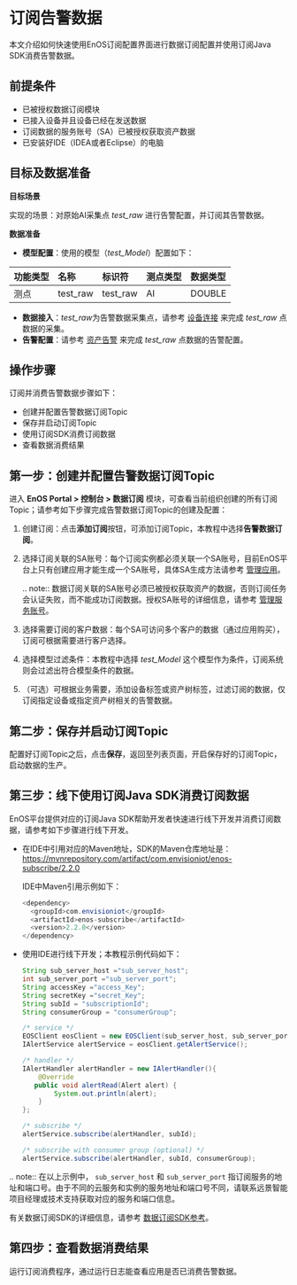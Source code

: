 # 订阅告警数据
本文介绍如何快速使用EnOS订阅配置界面进行数据订阅配置并使用订阅Java SDK消费告警数据。

## 前提条件

- 已被授权数据订阅模块
- 已接入设备并且设备已经在发送数据
- 订阅数据的服务账号（SA）已被授权获取资产数据
- 已安装好IDE（IDEA或者Eclipse）的电脑

## 目标及数据准备

**目标场景**

实现的场景：对原始AI采集点 *test_raw* 进行告警配置，并订阅其告警数据。

**数据准备**

- **模型配置**：使用的模型（*test_Model*）配置如下：

| 功能类型 | 名称     | 标识符   | 测点类型 | 数据类型 |
|:---------|:---------|:---------|:---------|:---------|
| 测点     | test_raw | test_raw | AI       | DOUBLE   |

- **数据接入**：*test_raw*为告警数据采集点，请参考 [设备连接](/docs/device-connection/zh_CN/2.0.8/quickstart/gettingstarted_device_connection.html) 来完成 *test_raw* 点数据的采集。
- **告警配置**：请参考 [资产告警](/docs/device-connection/zh_CN/2.0.8/howto/alert/alert_overview.html) 来完成 *test_raw* 点数据的告警配置。


## 操作步骤

订阅并消费告警数据步骤如下：
- 创建并配置告警数据订阅Topic
- 保存并启动订阅Topic
- 使用订阅SDK消费订阅数据
- 查看数据消费结果



## 第一步：创建并配置告警数据订阅Topic

进入 **EnOS Portal > 控制台 > 数据订阅** 模块，可查看当前组织创建的所有订阅Topic；请参考如下步骤完成告警数据订阅Topic的创建及配置：

1. 创建订阅：点击**添加订阅**按钮，可添加订阅Topic，本教程中选择**告警数据订阅**。

2. 选择订阅关联的SA账号：每个订阅实例都必须关联一个SA账号，目前EnOS平台上只有创建应用才能生成一个SA账号，具体SA生成方法请参考 [管理应用](/docs/app-development/zh_CN/2.0.8/managing_apps.html)。

   .. note:: 数据订阅关联的SA账号必须已被授权获取资产的数据，否则订阅任务会认证失败，而不能成功订阅数据。授权SA账号的详细信息，请参考 [管理服务账号](/docs/iam/zh_CN/2.0.8/howto/service_account/managing_service_account.html)。

3. 选择需要订阅的客户数据：每个SA可访问多个客户的数据（通过应用购买），订阅可根据需要进行客户选择。

4. 选择模型过滤条件：本教程中选择 *test_Model* 这个模型作为条件，订阅系统则会过滤出符合模型条件的数据。

5. （可选）可根据业务需要，添加设备标签或资产树标签，过滤订阅的数据，仅订阅指定设备或指定资产树相关的告警数据。



## 第二步：保存并启动订阅Topic

配置好订阅Topic之后，点击**保存**，返回至列表页面，开启保存好的订阅Topic，启动数据的生产。



## 第三步：线下使用订阅Java SDK消费订阅数据

EnOS平台提供对应的订阅Java SDK帮助开发者快速进行线下开发并消费订阅数据，请参考如下步骤进行线下开发。
- 在IDE中引用对应的Maven地址，SDK的Maven仓库地址是：https://mvnrepository.com/artifact/com.envisioniot/enos-subscribe/2.2.0

  IDE中Maven引用示例如下：

  ```java
  <dependency>
    <groupId>com.envisioniot</groupId>
    <artifactId>enos-subscribe</artifactId>
    <version>2.2.0</version>
  </dependency>
  ```

- 使用IDE进行线下开发；本教程示例代码如下：

  ```java
  String sub_server_host ="sub_server_host";
  int sub_server_port ="sub_server_port";
  String accessKey ="access_Key";
  String secretKey ="secret_Key";
  String subId = "subscriptionId";
  String consumerGroup = "consumerGroup";

  /* service */
  EOSClient eosClient = new EOSClient(sub_server_host, sub_server_port, accessKey, secretKey);
  IAlertService alertService = eosClient.getAlertService();

  /* handler */
  IAlertHandler alertHandler = new IAlertHandler(){
      @Override
     public void alertRead(Alert alert) {
          System.out.println(alert);
      }
  };

  /* subscribe */
  alertService.subscribe(alertHandler, subId);

  /* subscribe with consumer group (optional) */
  alertService.subscribe(alertHandler, subId, consumerGroup);
  ```

.. note:: 在以上示例中， `sub_server_host` 和 `sub_server_port` 指订阅服务的地址和端口号。由于不同的云服务和实例的服务地址和端口号不同，请联系远景智能项目经理或技术支持获取对应的服务和端口信息。

有关数据订阅SDK的详细信息，请参考 [数据订阅SDK参考](../reference/data_subscription_sdk)。

## 第四步：查看数据消费结果

运行订阅消费程序，通过运行日志能查看应用是否已消费告警数据。

